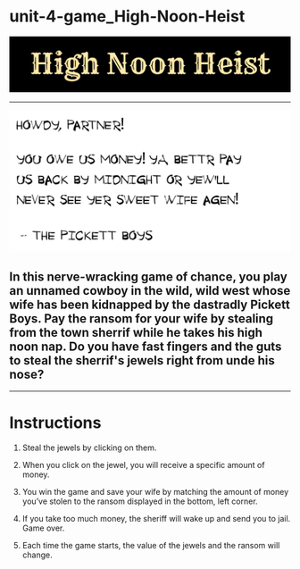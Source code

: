 # unit-4-game_High-Noon-Heist

![High Noon Heist](title.png)

***

![Ransom](ransom.png)

## In this nerve-wracking game of chance, you play an unnamed cowboy in the wild, wild west whose wife has been kidnapped by the dastradly Pickett Boys. Pay the ransom for your wife by stealing from the town sherrif while he takes his high noon nap. Do you have fast fingers and the guts to steal the sherrif's jewels right from unde his nose?

***



# Instructions


1.	Steal the jewels by clicking on them.

2.	When you click on the jewel, you will receive a specific amount of money.
                        
3.	You win the game and save your wife by matching the amount of money you’ve stolen to the ransom displayed in the bottom, left corner.

4.	If you take too much money, the sheriff will wake up and send you to jail. Game over.

5.	Each time the game starts, the value of the jewels and the ransom will change.  